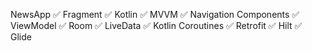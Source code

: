 NewsApp
✅ Fragment
✅ Kotlin
✅ MVVM
✅ Navigation Components
✅ ViewModel
✅ Room
✅ LiveData
✅ Kotlin Coroutines
✅ Retrofit
✅ Hilt
✅ Glide
